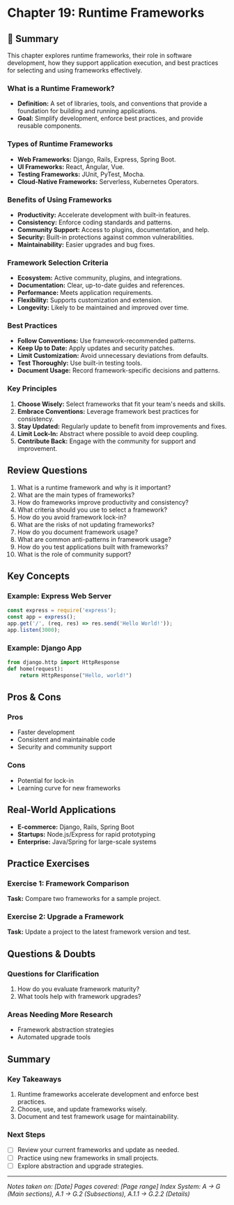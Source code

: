 # Chapter 19: Runtime Frameworks

## 📖 Summary

This chapter explores runtime frameworks, their role in software development, how they support application execution, and best practices for selecting and using frameworks effectively.

### What is a Runtime Framework?
- **Definition:** A set of libraries, tools, and conventions that provide a foundation for building and running applications.
- **Goal:** Simplify development, enforce best practices, and provide reusable components.

### Types of Runtime Frameworks
- **Web Frameworks:** Django, Rails, Express, Spring Boot.
- **UI Frameworks:** React, Angular, Vue.
- **Testing Frameworks:** JUnit, PyTest, Mocha.
- **Cloud-Native Frameworks:** Serverless, Kubernetes Operators.

### Benefits of Using Frameworks
- **Productivity:** Accelerate development with built-in features.
- **Consistency:** Enforce coding standards and patterns.
- **Community Support:** Access to plugins, documentation, and help.
- **Security:** Built-in protections against common vulnerabilities.
- **Maintainability:** Easier upgrades and bug fixes.

### Framework Selection Criteria
- **Ecosystem:** Active community, plugins, and integrations.
- **Documentation:** Clear, up-to-date guides and references.
- **Performance:** Meets application requirements.
- **Flexibility:** Supports customization and extension.
- **Longevity:** Likely to be maintained and improved over time.

### Best Practices
- **Follow Conventions:** Use framework-recommended patterns.
- **Keep Up to Date:** Apply updates and security patches.
- **Limit Customization:** Avoid unnecessary deviations from defaults.
- **Test Thoroughly:** Use built-in testing tools.
- **Document Usage:** Record framework-specific decisions and patterns.

### Key Principles
1. **Choose Wisely:** Select frameworks that fit your team's needs and skills.
2. **Embrace Conventions:** Leverage framework best practices for consistency.
3. **Stay Updated:** Regularly update to benefit from improvements and fixes.
4. **Limit Lock-In:** Abstract where possible to avoid deep coupling.
5. **Contribute Back:** Engage with the community for support and improvement.

## Review Questions
1. What is a runtime framework and why is it important?
2. What are the main types of frameworks?
3. How do frameworks improve productivity and consistency?
4. What criteria should you use to select a framework?
5. How do you avoid framework lock-in?
6. What are the risks of not updating frameworks?
7. How do you document framework usage?
8. What are common anti-patterns in framework usage?
9. How do you test applications built with frameworks?
10. What is the role of community support?

## Key Concepts

### Example: Express Web Server
```javascript
const express = require('express');
const app = express();
app.get('/', (req, res) => res.send('Hello World!'));
app.listen(3000);
```

### Example: Django App
```python
from django.http import HttpResponse
def home(request):
    return HttpResponse("Hello, world!")
```

## Pros & Cons

### Pros
- Faster development
- Consistent and maintainable code
- Security and community support

### Cons
- Potential for lock-in
- Learning curve for new frameworks

## Real-World Applications
- **E-commerce:** Django, Rails, Spring Boot
- **Startups:** Node.js/Express for rapid prototyping
- **Enterprise:** Java/Spring for large-scale systems

## Practice Exercises

### Exercise 1: Framework Comparison
**Task:** Compare two frameworks for a sample project.

### Exercise 2: Upgrade a Framework
**Task:** Update a project to the latest framework version and test.

## Questions & Doubts

### Questions for Clarification
1. How do you evaluate framework maturity?
2. What tools help with framework upgrades?

### Areas Needing More Research
- Framework abstraction strategies
- Automated upgrade tools

## Summary

### Key Takeaways
1. Runtime frameworks accelerate development and enforce best practices.
2. Choose, use, and update frameworks wisely.
3. Document and test framework usage for maintainability.

### Next Steps
- [ ] Review your current frameworks and update as needed.
- [ ] Practice using new frameworks in small projects.
- [ ] Explore abstraction and upgrade strategies.

---

*Notes taken on: [Date]*
*Pages covered: [Page range]*
*Index System: A → G (Main sections), A.1 → G.2 (Subsections), A.1.1 → G.2.2 (Details)*
